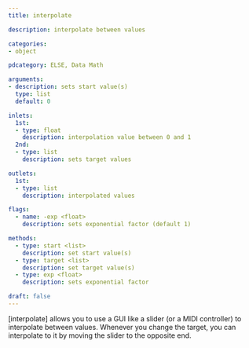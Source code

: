 ```yaml
---
title: interpolate

description: interpolate between values

categories:
- object

pdcategory: ELSE, Data Math

arguments:
- description: sets start value(s)
  type: list
  default: 0

inlets:
  1st:
  - type: float
    description: interpolation value between 0 and 1
  2nd:
  - type: list
    description: sets target values

outlets:
  1st:
  - type: list
    description: interpolated values

flags:
  - name: -exp <float>
    description: sets exponential factor (default 1)

methods:
  - type: start <list>
    description: set start value(s)
  - type: target <list>
    description: set target value(s)
  - type: exp <float>
    description: sets exponential factor

draft: false
---
```


[interpolate] allows you to use a GUI like a slider (or a MIDI controller) to interpolate between values. Whenever you change the target, you can interpolate to it by moving the slider to the opposite end.

